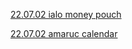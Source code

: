 [22.07.02 ialo money pouch](../1%20-%20Insights/22.07.02%20ialo%20money%20pouch.md)

[22.07.02 amaruc calendar](../1%20-%20Insights/22.07.02%20amaruc%20calendar.md)